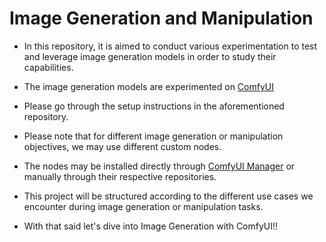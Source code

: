 # Image Generation and Manipulation 

- In this repository, it is aimed to conduct various experimentation to test and leverage image generation models in order to study their capabilities. 

- The image generation models are experimented on [ComfyUI](https://github.com/comfyanonymous/ComfyUI)
- Please go through the setup instructions in the aforementioned repository.

- Please note that for different image generation or manipulation objectives, we may use different custom nodes. 
- The nodes may be installed directly through [ComfyUI Manager](https://github.com/Comfy-Org/ComfyUI-Manager) or manually through their respective repositories.

- This project will be structured according to the different use cases we encounter during image generation or manipulation tasks.
- With that said let's dive into Image Generation with ComfyUI!!



